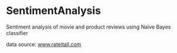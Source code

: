 # SentimentAnalysis
Sentiment analysis of movie and product reviews using Naïve Bayes classifier

data source: www.rateitall.com
